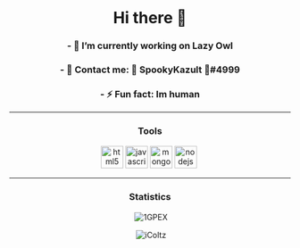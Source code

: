 <!--
**1GPEX/1GPEX** is a ✨ _special_ ✨ repository because its `README.md` (this file) appears on your GitHub profile.

Here are some ideas to get you started:

- 🔭 I’m currently working on ...
- 🌱 I’m currently learning ...
- 👯 I’m looking to collaborate on ...
- 🤔 I’m looking for help with ...
- 💬 Ask me about ...
- 📫 How to reach me: ...
- 😄 Pronouns: ...
- ⚡ Fun fact: ...
-->
<br />

<h1 align="center">Hi there 👋</h1>

<h3 align="center">- 🔭 I’m currently working on Lazy Owl
<h3 align="center">- 💬 Contact me: 🎃 SpookyKazult 🎃#4999
<h3 align="center">- ⚡ Fun fact: Im human

<hr>
<h3 align="center">Tools</h3>
<p align="center"><img src="https://devicons.github.io/devicon/devicon.git/icons/html5/html5-original-wordmark.svg" alt="html5" width="40" height="40"/> <img src="https://devicons.github.io/devicon/devicon.git/icons/javascript/javascript-original.svg" alt="javascript" width="40" height="40"/> <img src="https://devicons.github.io/devicon/devicon.git/icons/mongodb/mongodb-original-wordmark.svg" alt="mongodb" width="40" height="40"/> <img src="https://devicons.github.io/devicon/devicon.git/icons/nodejs/nodejs-original-wordmark.svg" alt="nodejs" width="40" height="40"/> <img>
<hr>

<h3 align="center">Statistics</h3>
<p align="center">&nbsp;<img align="center" src="https://github-readme-stats.vercel.app/api?username=1GPEX&show_icons=true&theme=dracula" alt="1GPEX" /></p>
<p align="center">&nbsp;<img align="center" src="https://github-readme-stats.vercel.app/api/top-langs?username=1GPEX&show_icons=true&theme=dracula&layout=compact" alt="iColtz" /></p>
